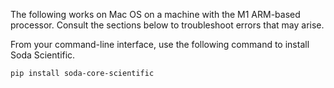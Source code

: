 The following works on Mac OS on a machine with the M1 ARM-based processor. Consult the sections below to troubleshoot errors that may arise.

From your command-line interface, use the following command to install Soda Scientific.
```bash
pip install soda-core-scientific
```
